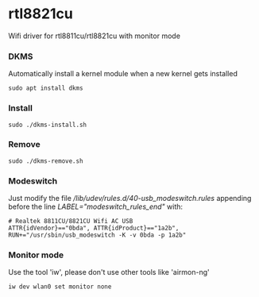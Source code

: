 # rtl8821cu
Wifi driver for rtl8811cu/rtl8821cu with monitor mode

### DKMS
Automatically install a kernel module when a new kernel gets installed
```
sudo apt install dkms
```
### Install
```
sudo ./dkms-install.sh
```
### Remove
```
sudo ./dkms-remove.sh
```
### Modeswitch
Just modify the file */lib/udev/rules.d/40-usb_modeswitch.rules* appending before the line *LABEL="modeswitch_rules_end"* with:
```
# Realtek 8811CU/8821CU Wifi AC USB
ATTR{idVendor}=="0bda", ATTR{idProduct}=="1a2b", RUN+="/usr/sbin/usb_modeswitch -K -v 0bda -p 1a2b"
```
### Monitor mode
Use the tool 'iw', please don't use other tools like 'airmon-ng'
```
iw dev wlan0 set monitor none
```
